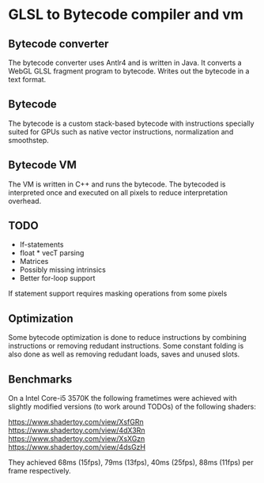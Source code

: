 # GLSL to Bytecode compiler and vm

## Bytecode converter
The bytecode converter uses Antlr4 and is written in Java. It converts
a WebGL GLSL fragment program to bytecode. Writes out the bytecode in
a text format.

## Bytecode
The bytecode is a custom stack-based bytecode 
with instructions specially suited for GPUs such as native vector 
instructions, normalization and smoothstep.

## Bytecode VM
The VM is written in C++ and runs the bytecode. The bytecoded is
interpreted once and executed on all pixels to reduce interpretation
overhead.

## TODO

 * If-statements
 * float * vecT parsing
 * Matrices
 * Possibly missing intrinsics
 * Better for-loop support

If statement support requires masking operations from some pixels

## Optimization
Some bytecode optimization is done to reduce instructions by combining
instructions or removing redudant instructions. Some constant folding
is also done as well as removing redudant loads, saves and unused slots.

## Benchmarks
On a Intel Core-i5 3570K the following frametimes were achieved with
slightly modified versions (to work around TODOs) of the following shaders:

https://www.shadertoy.com/view/XsfGRn
https://www.shadertoy.com/view/4dX3Rn
https://www.shadertoy.com/view/XsXGzn
https://www.shadertoy.com/view/4dsGzH

They achieved 68ms (15fps), 79ms (13fps), 40ms (25fps), 88ms (11fps) per frame respectively.
